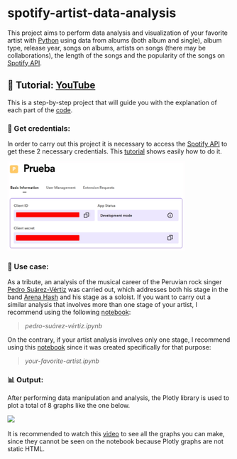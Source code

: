 # spotify-artist-data-analysis


This project aims to perform data analysis and visualization of your favorite artist with [Python](https://www.python.org/) using data from albums (both album and single), album type, release year, songs on albums, artists on songs (there may be collaborations), the length of the songs and the popularity of the songs on [Spotify API](https://developer.spotify.com/).

## 🎥 Tutorial: [YouTube](https://youtu.be/AUzmhBq0Mc0)

This is a step-by-step project that will guide you with the explanation of each part of the [code](https://github.com/Sandreke/spotify-artist-data-analysis/blob/main/pedro-su%C3%A1rez-v%C3%A9rtiz.ipynb).

### 🔑 Get credentials: 

In order to carry out this project it is necessary to access the [Spotify API](https://developer.spotify.com/) to get these 2 necessary credentials. This [tutorial](https://youtu.be/j4J7B1C3G0U) shows easily how to do it. 

<img src="https://raw.githubusercontent.com/Sandreke/spotify-artist-data-analysis/main/Resources/Spotify_Credentials.png" width="400">

### 🔎 Use case: 

As a tribute, an analysis of the musical career of the Peruvian rock singer [Pedro Suárez-Vértiz](https://es.wikipedia.org/wiki/Pedro_Su%C3%A1rez-V%C3%A9rtiz) was carried out, which addresses both his stage in the band [Arena Hash](https://es.wikipedia.org/wiki/Arena_Hash) and his stage as a soloist. If you want to carry out a similar analysis that involves more than one stage of your artist, I recommend using the following [notebook](https://github.com/Sandreke/spotify-artist-data-analysis/blob/main/pedro-su%C3%A1rez-v%C3%A9rtiz.ipynb):

> *pedro-suárez-vértiz.ipynb*

On the contrary, if your artist analysis involves only one stage, I recommend using this [notebook](https://github.com/Sandreke/spotify-artist-data-analysis/blob/main/your-favorite-artist.ipynb) since it was created specifically for that purpose:

> *your-favorite-artist.ipynb*

### 📊 Output: 

After performing data manipulation and analysis, the Plotly library is used to plot a total of 8 graphs like the one below.

<img src="https://raw.githubusercontent.com/Sandreke/random-things/main/YT%20(30).png?token=GHSAT0AAAAAACMNFSCWYRITTPMZ7P63JP7CZOAIPWQ" width="700">

It is recommended to watch this [video](https://youtu.be/AUzmhBq0Mc0) to see all the graphs you can make, since they cannot be seen on the notebook because Plotly graphs are not static HTML.
